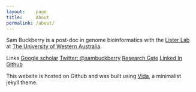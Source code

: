 ```yaml
---
layout:    page
title:     About
permalink: /about/
---
```


Sam Buckberry is a post-doc in genome bioinformatics with the [Lister Lab](http://listerlab.org) at [The University of Western Australia](http://www.uwa.edu.au/).

Links
[Google scholar](https://scholar.google.com.au/citations?hl=en&user=b--b_fUAAAAJ)
[Twitter: @sambuckberry](https://twitter.com/sambuckberry)
[Research Gate](https://www.researchgate.net/profile/Sam_Buckberry)
[Linked In](https://au.linkedin.com/in/sambuckberry)
[Github](https://github.com/sambuckberry)


This website is hosted on Github and was built using [Vida](https://github.com/syaning/vida), a minimalist jekyll theme.